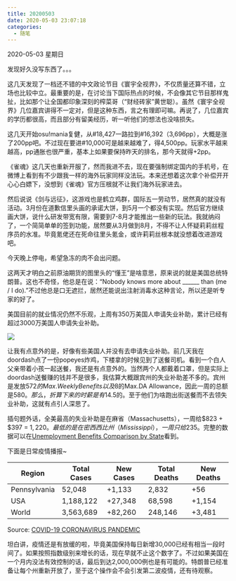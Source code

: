 ```yaml
---
title: 20200503
date: 2020-05-03 23:07:18
categories:
  - 随笔
---
```

2020-05-03 星期日

发现好久没写东西了。。。

这几天发现了一档还不错的中文政论节目《寰宇全视界》，不仅质量还算不错，立场也比较中立。最重要的是，在讨论当下国际热点的时候，不会像其它节目那样鬼扯，比如那个让全国都印象深刻的榨菜哥（“财经砖家”黄世聪）。虽然《寰宇全视界》几位嘉宾讲得不一定对，但是这种东西，言之有理即可嘛。再说了，几位嘉宾的学历都很高，而且部分有留美经历，听一听他们的想法也没啥损失。

这几天开始osu!mania复健，从#18,427一路拉到#16,392（3,696pp），大概是涨了200pp吧。不过现在要进#10,000可是越来越难了，得4,500pp。玩家水平越来越高，pp通胀也很严重，基本上如果要保持昨天的排名，那今天就得+2pp。

《雀魂》这几天也重新开服了，然而我进不去，现在要强制绑定国内的手机号，在微博上看到有不少跟我一样的海外玩家同样没法玩。本来还想着这次拿个补偿开开心心白嫖下，没想到《雀魂》官方压根就不让我们海外玩家进去。

然后说说《剑与远征》，这游戏也是鹤立鸡群，国际五一劳动节，居然真的就没有活动。3月份在道歉信里头画的承诺大饼，到5月一个都没有实现。然后官方继续画大饼，说什么研发带宽有限，需要到7-8月才能推出一些新的玩法。我就纳闷了，一个简简单单的签到功能，居然要从3月做到8月，不得不让人怀疑莉莉丝程序员的水准。毕竟氪佬还在死命往里头氪金，或许莉莉丝根本就没想着改进游戏吧。

今天晚上停电，希望急冻的肉不会出问题。

这两天才明白之前原油期货的图里头的“懂王”是啥意思，原来说的就是美国总统特朗普。这也不奇怪，他总是在说：“Nobody knows more about ______ than (me / I do).”不过他总是口无遮拦，居然还能说出注射消毒水这种言论，所以还是听专家的好了。

美国目前的就业情况仍然不乐观，上周有350万美国人申请失业补助，累计已经有超过3000万美国人申请失业补助。

![](https://raw.githubusercontent.com/oscarcx123/hexo_resource/master/img/20200503_us_layoff.jpg)

让我有点意外的是，好像有些美国人并没有去申请失业补助。前几天我在doordash点了一份popeyes炸鸡，下楼拿的时候见到了送餐司机。看到一个白人父亲带着小孩一起送餐，我还是有点意外的。当然两个人都戴着口罩，但是实际上doordash送餐赚的钱并不是很多，我估算大概跟宾州的失业补助差不多的。宾州是发放$572的Max.Weekly Benefits以及$8的Max.DA Allowance，因此一周的总额是$580。那么，折算下来的时薪是有$14.5的。至于他们为啥跑出街送餐而不去领失业补助，这就有点引人深思了。

插句题外话，全美最高的失业补助是在麻省（Massachusetts），一周给$823 + $397 = $1,220。最低的是在密西西比州（Mississippi），一周只给$235。完整的数据可以在[Unemployment Benefits Comparison by State](https://fileunemployment.org/unemployment-benefits/unemployment-benefits-comparison-by-state/)看到。

下面是日常疫情播报~

| Region       | Total Cases | New Cases | Total Deaths | New Deaths |
|--------------|-------------|-----------|--------------|------------|
| Pennsylvania | 52,048      | +1,133    | 2,832        | +56        |
| USA          | 1,188,122   | +27,348   | 68,598       | +1,154     |
| World        | 3,563,689   | +82,260   | 248,146      | +3,481     |

Source: [COVID-19 CORONAVIRUS PANDEMIC](https://www.worldometers.info/coronavirus/)

坦白讲，疫情还是有放缓的啦，毕竟美国保持每日新增30,000已经有相当一段时间了。如果按照指数级别来增长的话，现在早就不止这个数字了。不过如果美国在一个月内没法有效控制的话，最后到达2,000,000例也是有可能的。特朗普已经准备让每个州重新开放了，至于这个操作会不会引发第二波疫情，还有待观察。